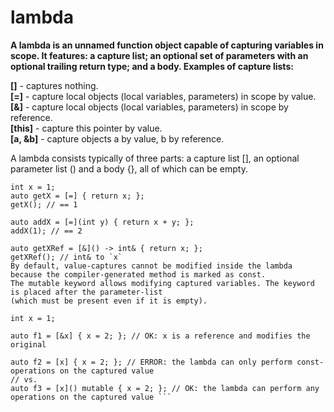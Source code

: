 # lambda
**A lambda is an unnamed function object capable of capturing variables in scope. It features: a capture list;
  an optional set of parameters with an optional trailing return type; and a body. Examples of capture lists:**

**[]** - captures nothing.<br />
**[=]** - capture local objects (local variables, parameters) in scope by value.<br />
**[&]** - capture local objects (local variables, parameters) in scope by reference.<br />
**[this]** - capture this pointer by value.<br />
**[a, &b]** - capture objects a by value, b by reference.<br />

A lambda consists typically of three parts: a capture list [], an optional parameter list () and a body {}, all of which can be empty.

``` 
int x = 1;
auto getX = [=] { return x; };
getX(); // == 1 

auto addX = [=](int y) { return x + y; };
addX(1); // == 2

auto getXRef = [&]() -> int& { return x; };
getXRef(); // int& to `x`
By default, value-captures cannot be modified inside the lambda because the compiler-generated method is marked as const.
The mutable keyword allows modifying captured variables. The keyword is placed after the parameter-list 
(which must be present even if it is empty).

int x = 1;

auto f1 = [&x] { x = 2; }; // OK: x is a reference and modifies the original

auto f2 = [x] { x = 2; }; // ERROR: the lambda can only perform const-operations on the captured value
// vs.
auto f3 = [x]() mutable { x = 2; }; // OK: the lambda can perform any operations on the captured value ```

